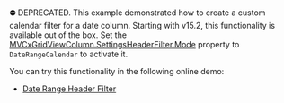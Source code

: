 ⛔ DEPRECATED. This example demonstrated how to create a custom calendar filter for a date column. Starting with v15.2, this functionality is available out of the box. Set the <a href="https://docs.devexpress.com/AspNet/DevExpress.Web.GridDataColumnHeaderFilterSettings.Mode">MVCxGridViewColumn.SettingsHeaderFilter.Mode</a> property to `DateRangeCalendar` to activate it. 

You can try this functionality in the following online demo:

- <a href="https://demos.devexpress.com/MVCxGridViewDemos/Filtering/DateRangeHeaderFilter">Date Range Header Filter</a>
